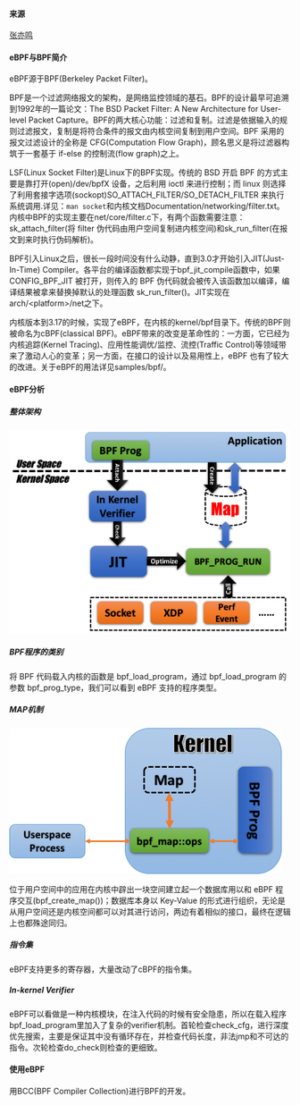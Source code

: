 #### 来源

[张亦鸣](https://www.ibm.com/developerworks/cn/linux/l-lo-eBPF-history/index.html)

#### eBPF与BPF简介

eBPF源于BPF(Berkeley Packet Filter)。

BPF是一个过滤网络报文的架构，是网络监控领域的基石。BPF的设计最早可追溯到1992年的一篇论文：The BSD Packet Filter: A New Architecture for User-level Packet Capture。BPF的两大核心功能：过滤和复制。过滤是依据输入的规则过滤报文，复制是将符合条件的报文由内核空间复制到用户空间。BPF 采用的报文过滤设计的全称是 CFG(Computation Flow Graph)，顾名思义是将过滤器构筑于一套基于 if-else 的控制流(flow graph)之上。

LSF(Linux Socket Filter)是Linux下的BPF实现。传统的 BSD 开启 BPF 的方式主要是靠打开(open)/dev/bpfX 设备，之后利用 ioctl 来进行控制；而 linux 则选择了利用套接字选项(sockopt)SO_ATTACH_FILTER/SO_DETACH_FILTER 来执行系统调用.详见：`man socket`和内核文档Documentation/networking/filter.txt。内核中BPF的实现主要在net/core/filter.c下，有两个函数需要注意：sk_attach_filter(将 filter 伪代码由用户空间复制进内核空间)和sk_run_filter(在报文到来时执行伪码解析)。

BPF引入Linux之后，很长一段时间没有什么动静，直到3.0才开始引入JIT(Just-In-Time) Compiler。各平台的编译函数都实现于bpf_jit_compile函数中，如果 CONFIG_BPF_JIT 被打开，则传入的 BPF 伪代码就会被传入该函数加以编译，编译结果被拿来替换掉默认的处理函数 sk_run_filter()。JIT实现在arch/\<platform>/net之下。

内核版本到3.17的时候，实现了eBPF，在内核的kernel/bpf目录下。传统的BPF则被命名为cBPF(classical BPF)。eBPF带来的改变是革命性的：一方面，它已经为内核追踪(Kernel Tracing)、应用性能调优/监控、流控(Traffic Control)等领域带来了激动人心的变革；另一方面，在接口的设计以及易用性上，eBPF 也有了较大的改进。关于eBPF的用法详见samples/bpf/。

#### eBPF分析

##### 整体架构

![eBPF-arch](_img/eBPF-arch.png)

##### BPF程序的类别

将 BPF 代码载入内核的函数是 bpf_load_program，通过 bpf_load_program 的参数 bpf_prog_type，我们可以看到 eBPF 支持的程序类型。

##### MAP机制

![eBPF-MAP](_img/eBPF-MAP.png)

位于用户空间中的应用在内核中辟出一块空间建立起一个数据库用以和 eBPF 程序交互(bpf_create_map())；数据库本身以 Key-Value 的形式进行组织，无论是从用户空间还是内核空间都可以对其进行访问，两边有着相似的接口，最终在逻辑上也都殊途同归。

##### 指令集

 eBPF支持更多的寄存器，大量改动了cBPF的指令集。

##### In-kernel Verifier

eBPF可以看做是一种内核模块，在注入代码的时候有安全隐患，所以在载入程序bpf_load_program里加入了复杂的verifier机制。首轮检查check_cfg，进行深度优先搜索，主要是保证其中没有循环存在，并检查代码长度，非法jmp和不可达的指令。次轮检查do_check则检查的更细致。

#### 使用eBPF

用BCC(BPF Compiler Collection)进行BPF的开发。